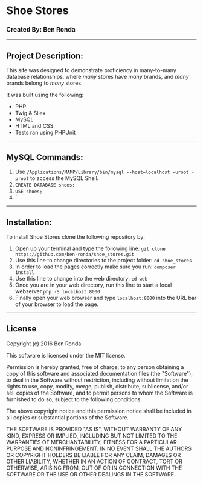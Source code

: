 # Shoe Stores
### Created By: Ben Ronda
***
## Project Description:
This site was designed to demonstrate proficiency in many-to-many database relationships, where *many* stores have *many* brands, and *many* brands belong to *many* stores.

It was built using the following:
* PHP
* Twig & Silex
* MySQL
* HTML and CSS
* Tests ran using PHPUnit

***
## MySQL Commands:
1. Use `/Applications/MAMP/Library/bin/mysql --host=localhost -uroot -proot` to access the MySQL Shell.
2. `CREATE DATABASE shoes;`
3. `USE shoes;`
4. ``

***
## Installation:
To install Shoe Stores clone the following repository by:
1. Open up your terminal and type the following line:
`git clone https://github.com/ben-ronda/shoe_stores.git`
2. Use this line to change directories to the project folder: `cd shoe_stores`
3. In order to load the pages correctly make sure you run: `composer install`
3. Use this line to change into the web directory: `cd web`
4. Once you are in your web directory, run this line to start a local webserver `php -S localhost:8000`
5. Finally open your web browser and type `localhost:8000` into the URL bar of your browser to load the page.
***
## License
Copyright (c) 2016 Ben Ronda

This software is licensed under the MIT license.

Permission is hereby granted, free of charge, to any person obtaining a copy of this software and associated documentation files (the "Software"), to deal in the Software without restriction, including without limitation the rights to use, copy, modify, merge, publish, distribute, sublicense, and/or sell copies of the Software, and to permit persons to whom the Software is furnished to do so, subject to the following conditions:

The above copyright notice and this permission notice shall be included in all copies or substantial portions of the Software.

THE SOFTWARE IS PROVIDED "AS IS", WITHOUT WARRANTY OF ANY KIND, EXPRESS OR IMPLIED, INCLUDING BUT NOT LIMITED TO THE WARRANTIES OF MERCHANTABILITY, FITNESS FOR A PARTICULAR PURPOSE AND NONINFRINGEMENT. IN NO EVENT SHALL THE AUTHORS OR COPYRIGHT HOLDERS BE LIABLE FOR ANY CLAIM, DAMAGES OR OTHER LIABILITY, WHETHER IN AN ACTION OF CONTRACT, TORT OR OTHERWISE, ARISING FROM, OUT OF OR IN CONNECTION WITH THE SOFTWARE OR THE USE OR OTHER DEALINGS IN THE SOFTWARE.
